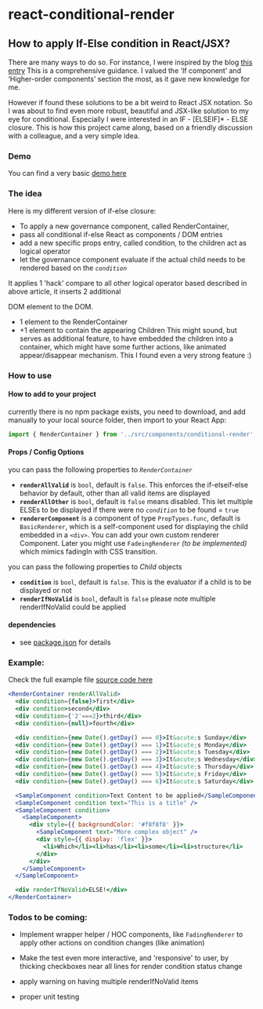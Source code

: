 # react-conditional-render

## How to apply If-Else condition in React/JSX?

There are many ways to do so.
For instance, I were inspired by the blog [this entry](https://blog.logrocket.com/conditional-rendering-in-react-c6b0e5af381e)
This is a comprehensive guidance. I valued the ‘If component’ and ‘Higher-order components’ section the most, as it gave new knowledge for me.

However if found these solutions to be a bit weird to React JSX notation.
So I was about to find even more robust, beautiful and JSX-like solution to my eye for conditional.
Especially I were interested in an IF - [ELSEIF]* - ELSE closure.
This is how this project came along, based on a friendly discussion with a colleague, and a very simple idea.

### Demo
You can find a very basic [demo here](https://react-conditional-render.surge.sh)


### The idea
Here is my different version of if-else closure:
- To apply a new governance component, called RenderContainer,
- pass all conditional if-else React as components / DOM entries
- add a new specific props entry, called condition, to the children act as logical operator
- let the governance component evaluate if the actual child needs to be rendered based on the *`condition`*

It applies 1 'hack' compare to all other logical operator based described in above article, it inserts 2 additional <div> DOM element to the DOM.
- 1 element to the RenderContainer
- +1 element to contain the appearing Children
  This might sound, but serves as additional feature, to have embedded the children into a container, which might have some further actions, like animated appear/disappear mechanism. This I found even a very strong feature :)


### How to use
#### How to add to your project

currently there is no npm package exists, you need to download, and add manually to your local source folder, then import to your React App:
```js
import { RenderContainer } from '../src/components/conditional-render';
```

#### Props / Config Options
you can pass the following properties to *`RenderContainer`*
- **`renderAllValid`** is `bool`, default  is `false`. This enforces the if-elseif-else behavior by default, other than all valid items are displayed
- **`renderAllOther`** is `bool`, default  is `false` means disabled. This let multiple ELSEs to be displayed if there were no *`condition`* to be found = `true`
- **`rendererComponent`** is a component of type `PropTypes.func`, default is `BasicRenderer`, which is a self-component used for displaying the child embedded in a `<div>`. You can add your own custom renderer Component. Later you might use `FadeingRenderer` *(to be implemented)* which mimics fadingIn with CSS transition.

you can pass the following properties to *Child* objects
- **`condition`** is `bool`, default is `false`. This is the evaluator if a child is to be displayed or not
- **`renderIfNoValid`** is `bool`, default is `false` please note multiple renderIfNoValid could be applied
#### dependencies
- see [package.json](https://github.com/pitiboy/react-conditional-render/blob/master/package.json) for details

### Example:
Check the full example file [source code here](https://github.com/pitiboy/react-conditional-render/blob/master/examples/App.js)

```jsx
<RenderContainer renderAllValid>
  <div condition={false}>first</div>
  <div condition>second</div>
  <div condition={'2'===2}>third</div>
  <div condition={null}>fourth</div>

  <div condition={new Date().getDay() === 0}>It&acute;s Sunday</div>
  <div condition={new Date().getDay() === 1}>It&acute;s Monday</div>
  <div condition={new Date().getDay() === 2}>It&acute;s Tuesday</div>
  <div condition={new Date().getDay() === 3}>It&acute;s Wednesday</div>
  <div condition={new Date().getDay() === 4}>It&acute;s Thursday</div>
  <div condition={new Date().getDay() === 5}>It&acute;s Friday</div>
  <div condition={new Date().getDay() === 6}>It&acute;s Saturday</div>

  <SampleComponent condition>Text Content to be applied</SampleComponent>
  <SampleComponent condition text="This is a title" />
  <SampleComponent condition>
    <SampleComponent>
      <div style={{ backgroundColor: '#f8f8f8' }}>
        <SampleComponent text="More complex object" />
        <div style={{ display: 'flex' }}>
          <li>Which</li><li>has</li><li>some</li><li>structure</li>
        </div>
      </div>
    </SampleComponent>
  </SampleComponent>

  <div renderIfNoValid>ELSE!</div>
</RenderContainer>
```

### Todos to be coming:
- Implement wrapper helper / HOC components, like `FadingRenderer` to apply other actions on condition changes (like animation)

- Make the test even more interactive, and 'responsive' to user, by thicking checkboxes near all lines for render condition status change

- apply warning on having multiple renderIfNoValid items
- proper unit testing
